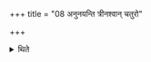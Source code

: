 +++
title = "08 अनुनयन्ति त्रीनश्वान् चतुरो"

+++

<details><summary>थिते</summary>

अनुनयन्ति त्रीनश्वान् । चतुरो वा ८
</details>
